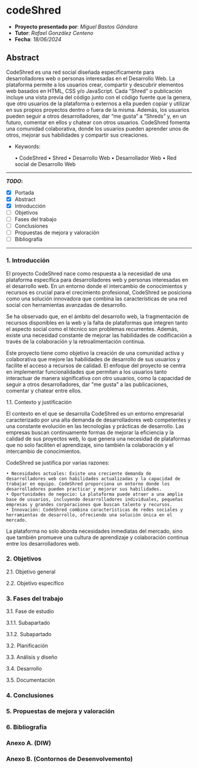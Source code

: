 # codeShred
- **Proyecto presentado por**: *Miguel Bastos Gándara*
- **Tutor**: *Rafael González Centeno*
- **Fecha**: *18/06/2024*

## Abstract

CodeShred es una red social diseñada específicamente para desarrolladores web o personas interesadas en el Desarrollo Web.
La plataforma permite a los usuarios crear, compartir y descubrir elementos web basados en HTML, CSS y/o JavaScript. Cada “Shred” o publicación incluye una vista previa del código junto con el código fuente que la genera, que otro usuarios de la plataforma o externos a ella pueden copiar y utilizar en sus propios proyectos dentro o fuera de la misma. Además, los usuarios pueden seguir a otros desarrolladores, dar “me gusta” a “Shreds” y, en un futuro, comentar en ellos y chatear con otros usuarios. CodeShred fomenta una comunidad colaborativa, donde los usuarios pueden aprender unos de otros, mejorar sus habilidades y compartir sus creaciones.

- Keywords:

    • CodeShred
    • Shred
    • Desarrollo Web
    • Desarrollador Web
    • Red social de Desarrollo Web


***************************************************
**_TODO_:**
- [x] Portada
- [x] Abstract
- [x] Introducción
- [ ] Objetivos
- [ ] Fases del trabajo
- [ ] Conclusiones
- [ ] Propuestas de mejora y valoración
- [ ] Bibliografía
***************************************************


### 1. Introducción


El proyecto CodeShred nace como respuesta a la necesidad de una plataforma específica para desarrolladores web y personas interesadas en el desarrollo web. En un entorno donde el intercambio de conocimientos y recursos es crucial para el crecimiento profesional, CodeShred se posiciona como una solución innovadora que combina las características de una red social con herramientas avanzadas de desarrollo.

Se ha observado que, en el ámbito del desarrollo web, la fragmentación de recursos disponibles en la web y la falta de plataformas que integren tanto el aspecto social como el técnico son problemas recurrentes. Además, existe una necesidad constante de mejorar las habilidades de codificación a través de la colaboración y la retroalimentación continua.

Este proyecto tiene como objetivo la creación de una comunidad activa y colaborativa que mejore las habilidades de desarrollo de sus usuarios y facilite el acceso a recursos de calidad. El enfoque del proyecto se centra en implementar funcionalidades que permitan a los usuarios tanto interactuar de manera significativa con otro usuarios, como la capacidad de seguir a otros desarrolladores, dar "me gusta" a las publicaciones, comentar y chatear entre ellos.

1.1. Contexto y justificación

El contexto en el que se desarrolla CodeShred es un entorno empresarial caracterizado por una alta demanda de desarrolladores web competentes y una constante evolución en las tecnologías y prácticas de desarrollo. Las empresas buscan continuamente formas de mejorar la eficiencia y la calidad de sus proyectos web, lo que genera una necesidad de plataformas que no solo faciliten el aprendizaje, sino también la colaboración y el intercambio de conocimientos.

CodeShred se justifica por varias razones:

    • Necesidades actuales: Existe una creciente demanda de desarrolladores web con habilidades actualizadas y la capacidad de trabajar en equipo. CodeShred proporciona un entorno donde los desarrolladores pueden practicar y mejorar sus habilidades.
    • Oportunidades de negocio: La plataforma puede atraer a una amplia base de usuarios, incluyendo desarrolladores individuales, pequeñas empresas y grandes corporaciones que buscan talento y recursos.
    • Innovación: CodeShred combina características de redes sociales y herramientas de desarrollo, ofreciendo una solución única en el mercado.

La plataforma no solo aborda necesidades inmediatas del mercado, sino que también promueve una cultura de aprendizaje y colaboración continua entre los desarrolladores web.


### 2. Objetivos


  2.1. Objetivo general

  2.2. Objetivo específico


### 3. Fases del trabajo


  3.1. Fase de estudio
  
  3.1.1. Subapartado
    
  3.1.2. Subapartado

  3.2. Planificación

  3.3. Análisis y diseño

  3.4. Desarrollo

  3.5. Documentación


### 4. Conclusiones



### 5. Propuestas de mejora y valoración



### 6. Bibliografía



### Anexo A. (DIW)


### Anexo B. (Contornos de Desenvolvemento)


